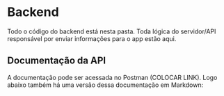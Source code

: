 # Backend

Todo o código do backend está nesta pasta. Toda lógica do servidor/API responsável por enviar informações para o app estão aqui.

## Documentação da API

A documentação pode ser acessada no Postman (COLOCAR LINK). Logo abaixo também há uma versão dessa documentação em Markdown:


